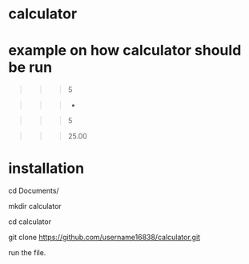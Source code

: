 # calculator

# example on how calculator should be run

>>> 5

>>> +

>>> 5

>>> 25.00



# installation


cd Documents/

mkdir calculator

cd calculator

git clone https://github.com/username16838/calculator.git

run the file. 

